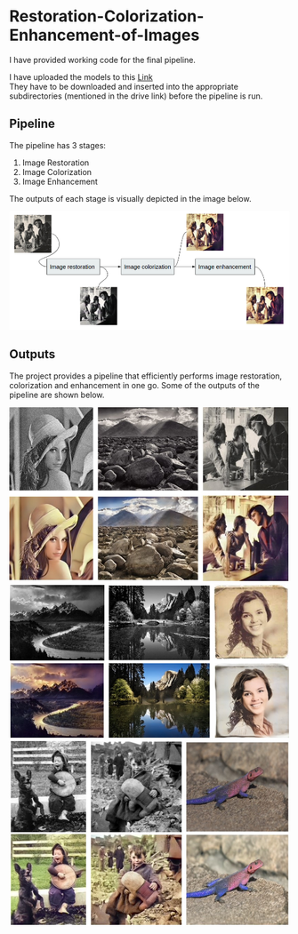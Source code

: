 # Restoration-Colorization-Enhancement-of-Images
I have provided working code for the final pipeline.

I have uploaded the models to this [Link](https://drive.google.com/drive/folders/1Q6500KcgQls10Ljlte96HZYFEqSHszoH?usp=sharing)  
They have to be downloaded and inserted into the appropriate subdirectories (mentioned in the drive link) before the pipeline is run.  

## Pipeline  
The pipeline has 3 stages:  
1. Image Restoration
2. Image Colorization
3. Image Enhancement

The outputs of each stage is visually depicted in the image below.  

![](flowchart.png)

## Outputs
The project provides a pipeline that efficiently performs image restoration, colorization and enhancement in one go. Some of the outputs of the pipeline are shown below.  

![image](out1.jpg)
![image](out2.jpg)
![image](out3.jpg)
